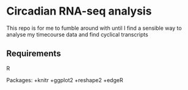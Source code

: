 Circadian RNA-seq analysis
======================

This repo is for me to fumble around with until I find a sensible way to 
analyse my timecourse data and find cyclical transcripts


Requirements
------------
R

Packages: 
+knitr
+ggplot2
+reshape2
+edgeR

